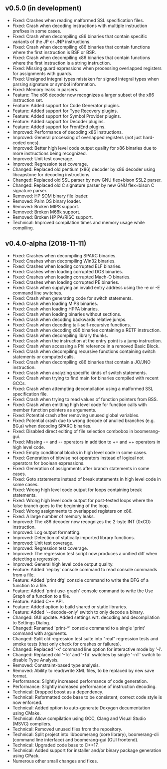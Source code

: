 v0.5.0 (in development)
-----------------------
- Fixed: Crashes when reading malformed SSL specification files.
- Fixed: Crash when decoding instructions with multiple instruction prefixes in some cases.
- Fixed: Crash when decompiling x86 binaries that contain specific variants of the JP or JNP instructions.
- Fixed: Crash when decompiling x86 binaries that contain functions where the first instruction is BSF or BSR.
- Fixed: Crash when decompiling x86 binaries that contain functions where the first instruction is a string instruction.
- Fixed: Missing guard expressions when processing overlapped registers for assignments with guards.
- Fixed: Unsigned integral types mistaken for signed integral types when parsing signature or symbol information.
- Fixed: Memory leaks in parsers.
- Feature: The x86 decoder now recognizes a larger subset of the x86 instruction set.
- Feature: Added support for Code Generator plugins.
- Feature: Added support for Type Recovery plugins.
- Feature: Added support for Symbol Provider plugins.
- Feature: Added support for Decoder plugins.
- Feature: Added support for FrontEnd plugins.
- Improved: Performance of decoding x86 instructions.
- Improved: General processing of overlapped registers (not just hard-coded ones).
- Improved: Better high level code output quality for x86 binaries due to more instructions being recognized.
- Improved: Unit test coverage.
- Improved: Regression test coverage.
- Changed: Replaced old pentium (x86) decoder by x86 decoder using libcapstone for decoding instructions.
- Changed: Replaced old SSL parser by new GNU flex+bison SSL2 parser.
- Changed: Replaced old C signature parser by new GNU flex+bison C signature parser.
- Removed: HP SOM binary file loader.
- Removed: Palm OS binary loader.
- Removed: Broken MIPS support.
- Removed: Broken M68k support.
- Removed: Broken HP PA/RISC support.
- Technical: Improved compilation times and memory usage while compiling.

v0.4.0-alpha (2018-11-11)
-------------------------
- Fixed: Crashes when decompiling SPARC binaries.
- Fixed: Crashes when decompiling Win32 binaries.
- Fixed: Crashes when loading corrupted ELF binaries.
- Fixed: Crashes when loading corrupted DOS binaries.
- Fixed: Crashes when loading corrupted Mach-O binaries.
- Fixed: Crashes when loading corrupted PE binaries.
- Fixed: Crash when supplying an invalid entry address using the -e or -E command line switches.
- Fixed: Crash when generating code for switch statements.
- Fixed: Crash when loading MIPS binaries.
- Fixed: Crash when loading HPPA binaries.
- Fixed: Crash when loading binaries without sections.
- Fixed: Crash when decoding backwards relative jumps.
- Fixed: Crash when decoding tail-self-recursive functions.
- Fixed: Crash when decoding x86 binaries containing a RETF instruction.
- Fixed: Crash when decompiling library thunks.
- Fixed: Crash when the instruction at the entry point is a jump instruction.
- Fixed: Crash when accessing a Phi reference in a removed Basic Block.
- Fixed: Crash when decompiling recursive functions containing switch statements or computed calls.
- Fixed: Crash when decompiling x86 binaries that contain a JO/JNO instruction.
- Fixed: Crash when analyzing specific kinds of switch statements.
- Fixed: Crash when trying to find main for binaries compiled with recent GCCs.
- Fixed: Crash when attempting decompilation using a malformed SSL specification file.
- Fixed: Crash when trying to read values of function pointers from BSS.
- Fixed: Crash when emitting high level code for function calls with member function pointers as arguments.
- Fixed: Potential crash after removing unused global variables.
- Fixed: Potential crash due to wrong decode of anulled branches (e.g. BG,a) when decoding SPARC binaries.
- Fixed: Disabled direct editing of file selection combobox in boomerang-gui.
- Fixed: Missing -= and -- operators in addition to += and ++ operators in high level code.
- Fixed: Empty conditional blocks in high level code in some cases.
- Fixed: Generation of bitwise not operators instead of logical not operators for boolean expressions.
- Fixed: Generation of assignments after branch statements in some cases.
- Fixed: Goto statements instead of break statements in high level code in some cases.
- Fixed: Wrong high level code output for loops containing break statements.
- Fixed: Wrong high level code output for post-tested loops where the false branch goes to the beginning of the loop.
- Fixed: Wrong assignments to overlapped registers on x86.
- Fixed: A large number of memory leaks.
- Improved: The x86 decoder now recognizes the 2-byte INT (0xCD) instruction.
- Improved: Log output formatting.
- Improved: Detection of statically imported library functions.
- Improved: Unit test coverage.
- Improved: Regression test coverage.
- Improved: The regression test script now produces a unified diff when detecting a regression.
- Improved: General high level code output quality.
- Feature: Added 'replay' console command to read console commands from a file.
- Feature: Added 'print dfg' console command to write the DFG of a function to a file.
- Feature: Added 'print use-graph' console command to write the Use Graph of a function to a file.
- Feature: Added C++ API.
- Feature: Added option to build shared or static libraries.
- Feature: Added '--decode-only' switch to only decode a binary.
- Changed: GUI update. Added settings wrt. decoding and decompilation to Settings Dialog.
- Changed: Renamed 'print-*' console command to a single 'print' command with arguments.
- Changed: Split old regression test suite into "real" regression tests and smoke tests (that only check for crashes or failures).
- Changed: Replaced '-k' command line option for interactive mode by '-i'.
- Changed: Replaced old '-Tc' and '-Td' switches by single '-nT' switch to disable Type Analysis.
- Removed: Constraint-based type analysis.
- Removed: Ability to read/write XML files, to be replaced by new save format.
- Performance: Slightly increased performance of code generation.
- Performance: Slightly increased performance of instruction decoding.
- Technical: Dropped boost as a dependency.
- Technical: Reformatted code base to be consistent; correct code style is now enforced.
- Technical: Added option to auto-generate Doxygen documentation using CMake.
- Technical: Allow compilation using GCC, Clang and Visual Studio (MSVC) compilers.
- Technical: Removed unused files from the repository.
- Technical: Split project into libboomerang (core library), boomerang-cli (command line interface) and boomerang-gui (GUI frontend).
- Technical: Upgraded code base to C++17.
- Technical: Added support for installer and/or binary package generation using CPack.
- Numerous other small changes and fixes.

